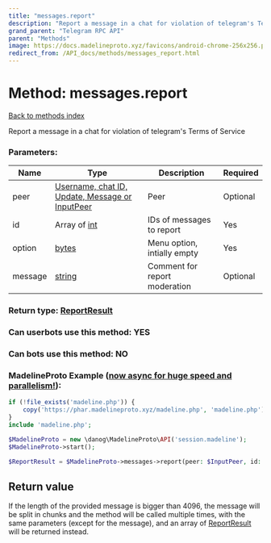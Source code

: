 ```yaml
---
title: "messages.report"
description: "Report a message in a chat for violation of telegram's Terms of Service"
grand_parent: "Telegram RPC API"
parent: "Methods"
image: https://docs.madelineproto.xyz/favicons/android-chrome-256x256.png
redirect_from: /API_docs/methods/messages_report.html
---
```

# Method: messages.report
[Back to methods index](index.html)



Report a message in a chat for violation of telegram's Terms of Service

### Parameters:

| Name     |    Type       | Description | Required |
|----------|---------------|-------------|----------|
|peer|[Username, chat ID, Update, Message or InputPeer](/API_docs/types/InputPeer.html) | Peer | Optional|
|id|Array of [int](/API_docs/types/int.html) | IDs of messages to report | Yes|
|option|[bytes](/API_docs/types/bytes.html) | Menu option, intially empty | Yes|
|message|[string](/API_docs/types/string.html) | Comment for report moderation | Optional|


### Return type: [ReportResult](/API_docs/types/ReportResult.html)

### Can userbots use this method: **YES**

### Can bots use this method: **NO**


### MadelineProto Example ([now async for huge speed and parallelism!](https://docs.madelineproto.xyz/docs/ASYNC.html)):


```php
if (!file_exists('madeline.php')) {
    copy('https://phar.madelineproto.xyz/madeline.php', 'madeline.php');
}
include 'madeline.php';

$MadelineProto = new \danog\MadelineProto\API('session.madeline');
$MadelineProto->start();

$ReportResult = $MadelineProto->messages->report(peer: $InputPeer, id: [$int, $int], option: 'bytes', message: 'string', );
```


## Return value 

If the length of the provided message is bigger than 4096, the message will be split in chunks and the method will be called multiple times, with the same parameters (except for the message), and an array of [ReportResult](../types/ReportResult.html) will be returned instead.


